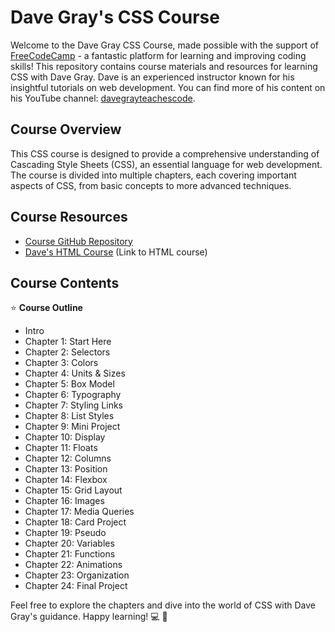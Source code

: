 # Dave Gray's CSS Course

Welcome to the Dave Gray CSS Course, made possible with the support of [FreeCodeCamp](https://www.freecodecamp.org/) - a fantastic platform for learning and improving coding skills! This repository contains course materials and resources for learning CSS with Dave Gray. Dave is an experienced instructor known for his insightful tutorials on web development. You can find more of his content on his YouTube channel: [davegrayteachescode](https://www.youtube.com/channel/davegrayteachescode).

## Course Overview

This CSS course is designed to provide a comprehensive understanding of Cascading Style Sheets (CSS), an essential language for web development. The course is divided into multiple chapters, each covering important aspects of CSS, from basic concepts to more advanced techniques.

## Course Resources

- [Course GitHub Repository](https://github.com/gitdagray/css_course)
- [Dave's HTML Course](#) (Link to HTML course)

## Course Contents

⭐️ **Course Outline**

- Intro
- Chapter 1: Start Here
- Chapter 2: Selectors
- Chapter 3: Colors
- Chapter 4: Units & Sizes
- Chapter 5: Box Model
- Chapter 6: Typography
- Chapter 7: Styling Links
- Chapter 8: List Styles
- Chapter 9: Mini Project
- Chapter 10: Display
- Chapter 11: Floats
- Chapter 12: Columns
- Chapter 13: Position
- Chapter 14: Flexbox
- Chapter 15: Grid Layout
- Chapter 16: Images
- Chapter 17: Media Queries
- Chapter 18: Card Project
- Chapter 19: Pseudo
- Chapter 20: Variables
- Chapter 21: Functions
- Chapter 22: Animations
- Chapter 23: Organization
- Chapter 24: Final Project

Feel free to explore the chapters and dive into the world of CSS with Dave Gray's guidance. Happy learning! 💻 🚀
